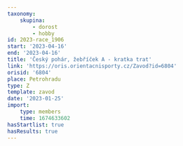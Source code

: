```yaml
---
taxonomy:
    skupina:
        - dorost
        - hobby
id: 2023-race_1906
start: '2023-04-16'
end: '2023-04-16'
title: 'Český pohár, žebříček A - kratka trat'
link: 'https://oris.orientacnisporty.cz/Zavod?id=6804'
orisid: '6804'
place: Petrohradu
type: Z
template: zavod
date: '2023-01-25'
import:
    type: members
    time: 1674633602
hasStartlist: true
hasResults: true
---
```


